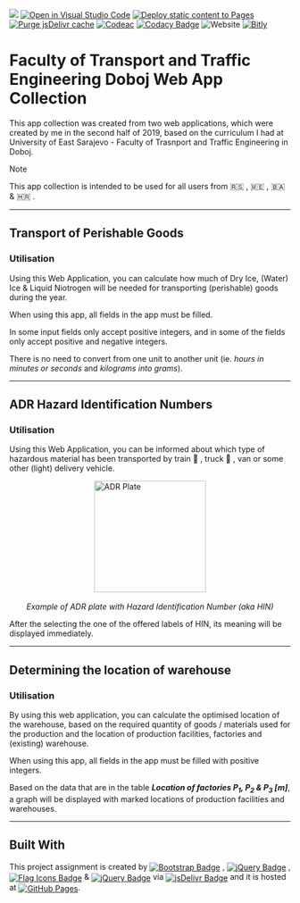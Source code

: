[![](https://data.jsdelivr.com/v1/package/gh/BaleshSrle/SFDobojWebAppCollection/badge?style=rounded)](https://www.jsdelivr.com/package/gh/BaleshSrle/SFDobojWebAppCollection)
[![Open in Visual Studio Code](https://img.shields.io/badge/Open_in_Visual_Studio_Code-007acc)](https://github.dev/BaleshSrle/SFDobojWebAppCollection)
[![Deploy static content to Pages](https://github.com/BaleshSrle/SFDobojWebAppCollection/actions/workflows/static.yml/badge.svg?branch=main)](https://github.com/BaleshSrle/SFDobojWebAppCollection/actions/workflows/static.yml)
[![Purge jsDelivr cache](https://github.com/BaleshSrle/SFDobojWebAppCollection/actions/workflows/purge-jsdelivr-cache.yml/badge.svg)](https://github.com/BaleshSrle/SFDobojWebAppCollection/actions/workflows/purge-jsdelivr-cache.yml)
[![Codeac](https://static.codeac.io/badges/2-210844227.svg "Codeac")](https://app.codeac.io/github/BaleshSrle/SFDobojWebAppCollection)
[![Codacy Badge](https://app.codacy.com/project/badge/Grade/9f3f321297e149738687e1257daf2bf2)](https://app.codacy.com/gh/BaleshSrle/SFDobojWebAppCollection/dashboard?utm_source=gh&utm_medium=referral&utm_content=&utm_campaign=Badge_grade)
![Website](https://img.shields.io/website?url=https%3A%2F%2Fbaleshsrle.github.io%2FSFDobojWebAppCollection%2F&logo=bootstrap&logoColor=white&labelColor=7952B3)
[![Bitly](https://img.shields.io/badge/Bitly-ee6123?&logo=bitly&logoColor=white&labelColor=555555)](https://bit.ly/4cuU243)

# Faculty of Transport and Traffic Engineering Doboj Web App Collection

This app collection was created from two web applications, which were created by me in the second half of 2019, based on the curriculum I had at University of East Sarajevo - Faculty of Trasnport and Traffic Engineering in Doboj.

> [!NOTE]
> This app collection is intended to be used for all users from :serbia: , :montenegro: , :bosnia_herzegovina: & :croatia: .

---

## Transport of Perishable Goods

### Utilisation

Using this Web Application, you can calculate how much of Dry Ice, (Water) Ice & Liquid Niotrogen will be needed for transporting (perishable) goods during the year.

When using this app, all fields in the app must be filled.

In some input fields only accept positive integers, and in some of the fields only accept positive and negative integers.

There is no need to convert from one unit to another unit (ie. *hours in minutes or seconds* and *kilograms into grams*).

---

## ADR Hazard Identification Numbers

### Utilisation

Using this Web Application, you can be informed about which type of hazardous material has been transported by train :train2: , truck :truck: , van or some other (light) delivery vehicle.

<img src="https://api.inpart24.com/uploads/yoofp01b.nze_adr-plate.jpg" alt="ADR Plate" style="display: block; margin: auto; height: 200px;"><br><em style="display: block; margin: auto; text-align: center;">Example of ADR plate with Hazard Identification Number (aka HIN)</em>

After the selecting the one of the offered labels of HIN, its meaning will be displayed immediately.

---

## Determining the location of warehouse

### Utilisation

By using this web application, you can calculate the optimised location of the warehouse, based on the required quantity of goods / materials used for the production and the location of production facilities, factories and (existing) warehouse.

When using this app, all fields in the app must be filled with positive integers.

Based on the data that are in the table ***Location of factories P<sub>1</sub>, P<sub>2</sub> & P<sub>3</sub> [m]***, a graph will be displayed with marked locations of production facilities and warehouses.

---

## Built With

This project assignment is created by [<img src="https://img.shields.io/github/v/release/twbs/bootstrap?filter=v4.*&logo=bootstrap&logoColor=white&label=Bootstrap&color=7952b3" alt="Bootstrap Badge" style="vertical-align: middle;">](https://github.com/twbs/bootstrap) , [<img src="https://img.shields.io/github/v/release/jquery/jquery?filter=3.*&logo=jquery&logoColor=white&label=jQuery&color=0769ad" alt="jQuery Badge" style="vertical-align: middle;">](https://github.com/jquery/jquery) , [<img src="https://img.shields.io/github/v/release/lipis/flag-icons?label=flag-icons" alt="Flag Icons Badge" style="vertical-align: middle;">](https://github.com/lipis/flag-icons) & [<img src="https://img.shields.io/github/v/release/chartjs/Chart.js?filter=v2.*&logo=chartdotjs&logoColor=white&label=Chart.js&color=ff6384" alt="jQuery Badge" style="vertical-align: middle;">](https://github.com/chartjs/Chart.js)
 via [<img src="https://img.shields.io/badge/jsDelivr-e84d3d?logo=jsdelivr&logoColor=white&labelColor=555555" alt="jsDelivr Badge" style="vertical-align: middle;">](https://github.com/jsdelivr/jsdelivr) and it is hosted at [<img src="https://img.shields.io/badge/by%20GitHub-181717?logo=githubpages&logoColor=white&logoSize=auto&labelColor=222222" alt="GitHub Pages" style="vertical-align: middle;">](https://github.com/pages).
